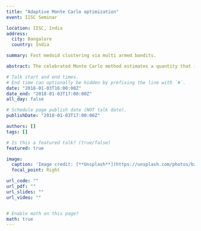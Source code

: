 ```yaml
---
title: "Adaptive Monte Carlo optimization"
event: IISC Seminar

location: IISC, India
address:
  city: Bangalore
  country: India

summary: Fast medoid clustering via multi armed bandits. 

abstract: The celebrated Monte Carlo method estimates a quantity that is expensive to compute by random sampling. We propose adaptive Monte Carlo optimization - a general framework for discrete optimization of an expensive-to-compute function by adaptive random sampling. Applications of this framework have already appeared in machine learning but are tied to their specific contexts and developed in isolation. We take a unified view and show that the framework has broad applicability by applying it on several common machine learning problems - k nearest neighbors, hierarchical clustering and maximum mutual information feature selection. On real data we show that this framework allows us to develop algorithms that confer a gain of a magnitude or two over exact computation. We also characterize the performance gain theoretically under regularity assumptions on the data that we verify in real world data. 

# Talk start and end times.
# End time can optionally be hidden by prefixing the line with `#`.
date: "2018-01-03T16:00:00Z"
date_end: "2018-01-03T17:00:00Z"
all_day: false

# Schedule page publish date (NOT talk date).
publishDate: "2018-01-03T17:00:00Z"

authors: []
tags: []

# Is this a featured talk? (true/false)
featured: true

image:
  caption: 'Image credit: [**Unsplash**](https://unsplash.com/photos/bzdhc5b3Bxs)'
  focal_point: Right

url_code: ""
url_pdf: ""
url_slides: ""
url_video: ""


# Enable math on this page?
math: true
---
```


